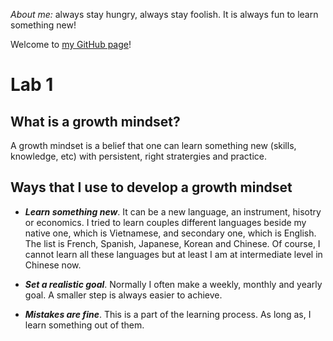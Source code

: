 *About me:* always stay hungry, always stay foolish. It is always fun to learn something new!

Welcome to [my GitHub page](https://github.com/phamthuhuong91)!

# Lab 1 

## What is a growth mindset?
A growth mindset is a belief that one can learn something new (skills, knowledge, etc) with persistent, right stratergies and practice. 

## Ways that I use to develop a growth mindset
* ***Learn something new***. It can be a new language, an instrument, hisotry or economics. I tried to learn couples different languages beside my native one, which is Vietnamese, and secondary one, which is English. The list is French, Spanish, Japanese, Korean and Chinese. Of course, I cannot learn all these languages but at least I am at intermediate level in Chinese now. 

* ***Set a realistic goal***. Normally I often make a weekly, monthly and yearly goal. A smaller step is always easier to achieve.  

* ***Mistakes are fine***. This is a part of the learning process. As long as, I learn something out of them.  

